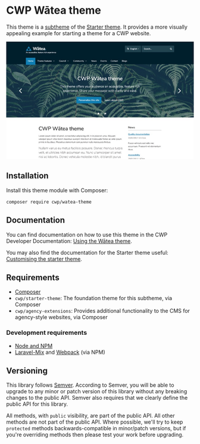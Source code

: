 # CWP Wātea theme

This theme is a [subtheme](https://docs.silverstripe.org/en/3/developer_guides/templates/themes) of the [Starter theme](https://gitlab.cwp.govt.nz/cwp/starter-theme). It provides a more visually appealing example for starting a theme for a CWP website.

![Screenshot](docs/images/screenshot.jpg)

## Installation

Install this theme module with Composer:

```
composer require cwp/watea-theme
```

## Documentation

You can find documentation on how to use this theme in the CWP Developer Documentation: [Using the Wātea theme](https://gitlab.cwp.govt.nz/cwp/cwp/blob/1.6/docs/en/01_Working_with_projects/14_Using_the_Watea_theme.md).

You may also find the documentation for the Starter theme useful: [Customising the starter theme](https://gitlab.cwp.govt.nz/cwp/cwp/blob/1.6/docs/en/01_Working_with_projects/05_customising_the_starter_theme.md).

## Requirements

* [Composer](https://getcomposer.org)
* `cwp/starter-theme`: The foundation theme for this subtheme, via Composer
* `cwp/agency-extensions`: Provides additional functionality to the CMS for agency-style websites, via Composer

### Development requirements

* [Node and NPM](https://docs.npmjs.com/getting-started/installing-node)
* [Laravel-Mix](https://github.com/JeffreyWay/laravel-mix) and [Webpack](https://webpack.github.io) (via NPM)

## Versioning

This library follows [Semver](http://semver.org). According to Semver, you will be able to upgrade to any minor or patch version of this library without any breaking changes to the public API. Semver also requires that we clearly define the public API for this library.

All methods, with `public` visibility, are part of the public API. All other methods are not part of the public API. Where possible, we'll try to keep `protected` methods backwards-compatible in minor/patch versions, but if you're overriding methods then please test your work before upgrading.
